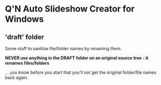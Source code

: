 # Q'N Auto Slideshow Creator for Windows   

## 'draft' folder

Some stuff to sanitize file/folder names by renaming them.


**NEVER use anything in the DRAFT folder on an original source tree - it renames files/folders**

... you know before you start that you'll not get the original folder/file names back again.

